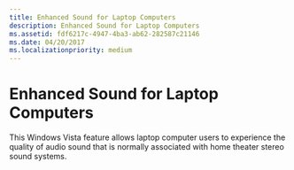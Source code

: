 ```yaml
---
title: Enhanced Sound for Laptop Computers
description: Enhanced Sound for Laptop Computers
ms.assetid: fdf6217c-4947-4ba3-ab62-282587c21146
ms.date: 04/20/2017
ms.localizationpriority: medium
---
```


# Enhanced Sound for Laptop Computers


This Windows Vista feature allows laptop computer users to experience the quality of audio sound that is normally associated with home theater stereo sound systems.

 

 




